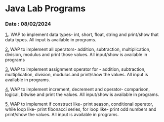 # Java Lab Programs

### Date : 08/02/2024

[1.](DatatypeEx.java). WAP to implement data types- int, short, float, string and print/show that data types. All input is available in programs.

[2.](OperatorsDemo.java) WAP to implement all operators- addition, subtraction, multiplication, division, modulus and print those values. All input/show is available in programs

[3.](AssignmentoperatorDemo.java) WAP to implement assignment operator for - addition, subtraction, multiplication, division, modulus and print/show the values. All input is available in programs.

[4.](Operators.java) WAP to implement increment, decrement and operator- comparison, logical, bitwise and print the values. All input/show is available in programs.

[5.](ControlFlowDemo.java)  WAP to implement if construct like- print season, conditional operator, while loop like- print fibonacci series, for loop like- print odd numbers and print/show the values. All input is available in programs.

